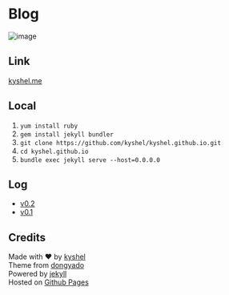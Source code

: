 # Blog

![image](https://cloud.githubusercontent.com/assets/11898075/23092210/e7fc07a8-f600-11e6-9714-26569a16faa1.png)

## Link

[kyshel.me](http://kyshel.me)

## Local
1. `yum install ruby`
2. `gem install jekyll bundler`
3. `git clone https://github.com/kyshel/kyshel.github.io.git`
4. `cd kyshel.github.io`
5. `bundle exec jekyll serve --host=0.0.0.0`

## Log
- [v0.2](https://github.com/kyshel/kyshel.github.io/releases/tag/v0.2)
- [v0.1](https://github.com/kyshel/kyshel.github.io/releases/tag/v0.1)


## Credits
Made with ❤ by [kyshel](http://github.com/kyshel)     
Theme from [dongyado](https://github.com/dongyado/dongyado.github.io)  
Powered by [jekyll](https://github.com/jekyll/jekyll)  
Hosted on [Github Pages](https://pages.github.com)  
